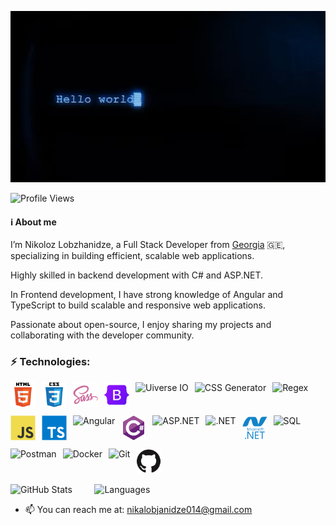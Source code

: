 ![Alt text](https://github.com/Nikoloz911/Nikoloz911/blob/main/Hello_Wolrd_Image.jpg?raw=true)

![Profile Views](https://komarev.com/ghpvc/?username=Nikoloz911&style=flat-square&color=orange)

#### :information_source: About me


I’m Nikoloz Lobzhanidze, a Full Stack Developer from [Georgia](https://en.wikipedia.org/wiki/Georgia_(country)) 🇬🇪, specializing in building efficient, scalable web applications. 

Highly skilled in backend development with C# and ASP.NET.

In Frontend development, I have strong knowledge of Angular and TypeScript to build scalable and responsive web applications.

Passionate about open-source, I enjoy sharing my projects and collaborating with the developer community.



### ⚡ Technologies:


<p align="left" style="display: flex; flex-wrap: wrap; gap: 10px;"> <a href="https://developer.mozilla.org/en-US/docs/Web/HTML" target="_blank" rel="noreferrer" style="text-decoration: none;"><img src="https://raw.githubusercontent.com/devicons/devicon/master/icons/html5/html5-original-wordmark.svg" alt="HTML5" width="40" height="40"/></a> <a href="https://developer.mozilla.org/en-US/docs/Web/CSS" target="_blank" rel="noreferrer" style="text-decoration: none;"><img src="https://raw.githubusercontent.com/devicons/devicon/master/icons/css3/css3-original-wordmark.svg" alt="CSS3" width="40" height="40"/></a> <a href="https://sass-lang.com/" target="_blank" rel="noreferrer" style="text-decoration: none;"><img src="https://raw.githubusercontent.com/devicons/devicon/master/icons/sass/sass-original.svg" alt="SCSS" width="40" height="40"/></a> <a href="https://getbootstrap.com/" target="_blank" rel="noreferrer" style="text-decoration: none;"><img src="https://raw.githubusercontent.com/devicons/devicon/master/icons/bootstrap/bootstrap-original.svg" alt="Bootstrap" width="40" height="40"/></a> <a href="https://uiverse.io/" target="_blank" rel="noreferrer" style="text-decoration: none;"><img src="https://uiverse.io/favicon.ico" alt="Uiverse IO" width="40" height="40"/></a> <a href="https://cssgenerator.org/" target="_blank" rel="noreferrer" style="text-decoration: none;"><img src="https://cdn.jsdelivr.net/gh/devicons/devicon/icons/css3/css3-plain.svg" alt="CSS Generator" width="40" height="40"/></a> <a href="https://regexr.com/" target="_blank" rel="noreferrer" style="text-decoration: none;"><img src="https://regexr.com/assets/icons/favicon.ico" alt="Regex" width="40" height="40"/></a> <a href="https://developer.mozilla.org/en-US/docs/Web/JavaScript" target="_blank" rel="noreferrer" style="text-decoration: none;"><img src="https://raw.githubusercontent.com/devicons/devicon/master/icons/javascript/javascript-original.svg" alt="JavaScript" width="40" height="40"/></a> <a href="https://www.typescriptlang.org/" target="_blank" rel="noreferrer" style="text-decoration: none;"><img src="https://raw.githubusercontent.com/devicons/devicon/master/icons/typescript/typescript-original.svg" alt="TypeScript" width="40" height="40"/></a> <a href="https://angular.io/" target="_blank" rel="noreferrer" style="text-decoration: none;"><img src="https://angular.io/assets/images/logos/angular/angular.svg" alt="Angular" width="40" height="40"/></a> <a href="https://learn.microsoft.com/en-us/dotnet/csharp/" target="_blank" rel="noreferrer" style="text-decoration: none;"><img src="https://raw.githubusercontent.com/devicons/devicon/master/icons/csharp/csharp-original.svg" alt="C#" width="40" height="40"/></a> <a href="https://dotnet.microsoft.com/apps/aspnet" target="_blank" rel="noreferrer" style="text-decoration: none;"><img src="https://cdn.jsdelivr.net/gh/devicons/devicon@latest/icons/dot-net/dot-net-original.svg" alt="ASP.NET" width="40" height="40"/></a> <a href="https://dotnet.microsoft.com/" target="_blank" rel="noreferrer" style="text-decoration: none;"><img src="https://cdn.jsdelivr.net/gh/devicons/devicon@latest/icons/dotnetcore/dotnetcore-original.svg" alt=".NET" width="40" height="40"/></a> <a href="https://learn.microsoft.com/en-us/ef/" target="_blank" rel="noreferrer" style="text-decoration: none;"><img src="https://raw.githubusercontent.com/devicons/devicon/master/icons/dot-net/dot-net-plain-wordmark.svg" alt="Entity Framework" width="40" height="40"/></a> <a href="https://www.microsoft.com/en-us/sql-server" target="_blank" rel="noreferrer" style="text-decoration: none;"><img src="https://cdn.jsdelivr.net/gh/devicons/devicon@latest/icons/azuresqldatabase/azuresqldatabase-original.svg" alt="SQL" width="40" height="40"/></a> <a href="https://www.postman.com/" target="_blank" rel="noreferrer" style="text-decoration: none;"><img src="https://www.vectorlogo.zone/logos/getpostman/getpostman-icon.svg" alt="Postman" width="40" height="40"/></a> <a href="https://www.docker.com/" target="_blank" rel="noreferrer" style="text-decoration: none;"><img src="https://cdn.jsdelivr.net/gh/devicons/devicon@latest/icons/docker/docker-original-wordmark.svg" alt="Docker" width="40" height="40"/></a> <a href="https://git-scm.com/" target="_blank" rel="noreferrer" style="text-decoration: none;"><img src="https://www.vectorlogo.zone/logos/git-scm/git-scm-icon.svg" alt="Git" width="40" height="40"/></a> <a href="https://github.com/" target="_blank" rel="noreferrer" style="text-decoration: none;"><img src="https://raw.githubusercontent.com/devicons/devicon/master/icons/github/github-original.svg" alt="GitHub" width="40" height="40"/></a> </p>



  ![GitHub Stats](https://github-readme-stats.vercel.app/api?username=Nikoloz911&show_icons=true&theme=radical)    &nbsp;&nbsp;&nbsp; &nbsp;&nbsp;&nbsp;    ![Languages](https://github-readme-stats.vercel.app/api/top-langs/?username=Nikoloz911&show_icons=true&theme=radical&layout=compact) 

<!-- [![GitHub Trophies](https://github-profile-trophy.vercel.app/?username=Nikoloz911&theme=light)](https://github.com/Nikoloz911)
-->

- 📫 You can reach me at: nikalobjanidze014@gmail.com

